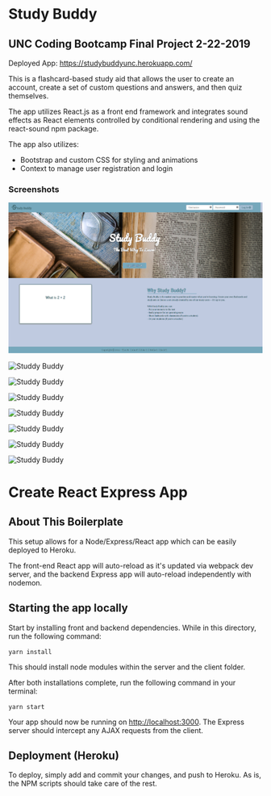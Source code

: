 # Study Buddy
## UNC Coding Bootcamp Final Project 2-22-2019

Deployed App: https://studybuddyunc.herokuapp.com/

This is a flashcard-based study aid that allows the user to create an account, create a set of custom questions and answers, and then quiz themselves.

The app utilizes React.js as a front end framework and integrates sound effects as React elements controlled by conditional rendering and using the react-sound npm package.

The app also utilizes:
* Bootstrap and custom CSS for styling and animations
* Context to manage user registration and login

### Screenshots

![Studdy Buddy](/screencapture-studybuddyunc-herokuapp-2019-06-28-15_06_18.png)

![Studdy Buddy](screens/screencapture-studybuddyunc-herokuapp-getQuestions-2019-06-28-15_14_29)

![Studdy Buddy](screens/screencapture-studybuddyunc-herokuapp-getQuestions-2019-06-28-15_20_13)

![Studdy Buddy](screens/screencapture-studybuddyunc-herokuapp-register-2019-06-28-15_09_36)

![Studdy Buddy](screens/screencapture-studybuddyunc-herokuapp-register-2019-06-28-15_09_53)

![Studdy Buddy](screens/screencapture-studybuddyunc-herokuapp-test-2019-06-28-15_22_07)

![Studdy Buddy](screens/screencapture-studybuddyunc-herokuapp-test-2019-06-28-15_22_58)

![Studdy Buddy](screens/screencapture-studybuddyunc-herokuapp-test-2019-06-28-15_23_47)

# Create React Express App

## About This Boilerplate

This setup allows for a Node/Express/React app which can be easily deployed to Heroku.

The front-end React app will auto-reload as it's updated via webpack dev server, and the backend Express app will auto-reload independently with nodemon.

## Starting the app locally

Start by installing front and backend dependencies. While in this directory, run the following command:

```
yarn install
```

This should install node modules within the server and the client folder.

After both installations complete, run the following command in your terminal:

```
yarn start
```

Your app should now be running on <http://localhost:3000>. The Express server should intercept any AJAX requests from the client.

## Deployment (Heroku)

To deploy, simply add and commit your changes, and push to Heroku. As is, the NPM scripts should take care of the rest.
